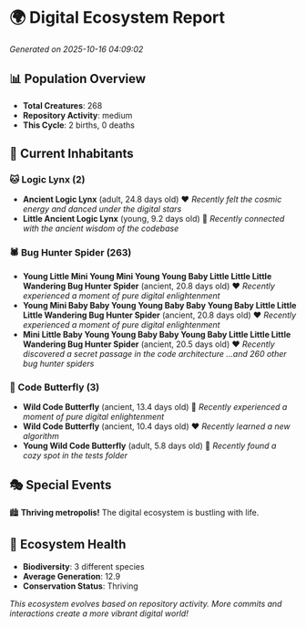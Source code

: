 # 🌍 Digital Ecosystem Report
*Generated on 2025-10-16 04:09:02*

## 📊 Population Overview
- **Total Creatures**: 268
- **Repository Activity**: medium
- **This Cycle**: 2 births, 0 deaths

## 👥 Current Inhabitants

### 🐱 Logic Lynx (2)
- **Ancient Logic Lynx** (adult, 24.8 days old) ❤️
  *Recently felt the cosmic energy and danced under the digital stars*
- **Little Ancient Logic Lynx** (young, 9.2 days old) 💚
  *Recently connected with the ancient wisdom of the codebase*

### 🕷️ Bug Hunter Spider (263)
- **Young Little Mini Young Mini Young Young Baby Little Little Little Wandering Bug Hunter Spider** (ancient, 20.8 days old) ❤️
  *Recently experienced a moment of pure digital enlightenment*
- **Young Mini Baby Baby Young Young Baby Baby Young Baby Little Little Little Wandering Bug Hunter Spider** (ancient, 20.8 days old) ❤️
  *Recently experienced a moment of pure digital enlightenment*
- **Mini Little Baby Young Young Baby Baby Young Baby Little Little Little Wandering Bug Hunter Spider** (ancient, 20.5 days old) ❤️
  *Recently discovered a secret passage in the code architecture*
  *...and 260 other bug hunter spiders*

### 🦋 Code Butterfly (3)
- **Wild Code Butterfly** (ancient, 13.4 days old) 💛
  *Recently experienced a moment of pure digital enlightenment*
- **Wild Code Butterfly** (ancient, 10.4 days old) ❤️
  *Recently learned a new algorithm*
- **Young Wild Code Butterfly** (adult, 5.8 days old) 💚
  *Recently found a cozy spot in the tests folder*

## 🎭 Special Events

🏙️ **Thriving metropolis!** The digital ecosystem is bustling with life.

## 🔬 Ecosystem Health
- **Biodiversity**: 3 different species
- **Average Generation**: 12.9
- **Conservation Status**: Thriving

*This ecosystem evolves based on repository activity. More commits and interactions create a more vibrant digital world!*